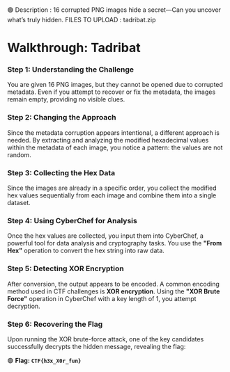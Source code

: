 🟢 Description : 16 corrupted PNG images hide a secret—Can you uncover what’s truly hidden.
FILES TO UPLOAD : tadribat.zip

# **Walkthrough: Tadribat**

### **Step 1: Understanding the Challenge**

You are given 16 PNG images, but they cannot be opened due to corrupted metadata. Even if you attempt to recover or fix the metadata, the images remain empty, providing no visible clues.

### **Step 2: Changing the Approach**

Since the metadata corruption appears intentional, a different approach is needed. By extracting and analyzing the modified hexadecimal values within the metadata of each image, you notice a pattern: the values are not random.

### **Step 3: Collecting the Hex Data**

Since the images are already in a specific order, you collect the modified hex values sequentially from each image and combine them into a single dataset.

### **Step 4: Using CyberChef for Analysis**

Once the hex values are collected, you input them into CyberChef, a powerful tool for data analysis and cryptography tasks. You use the **"From Hex"** operation to convert the hex string into raw data.

### **Step 5: Detecting XOR Encryption**

After conversion, the output appears to be encoded. A common encoding method used in CTF challenges is **XOR encryption**. Using the **"XOR Brute Force"** operation in CyberChef with a key length of 1, you attempt decryption.

### **Step 6: Recovering the Flag**

Upon running the XOR brute-force attack, one of the key candidates successfully decrypts the hidden message, revealing the flag:

🟢 **Flag: `CTF{h3x_X0r_fun}`**

